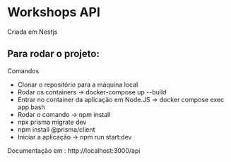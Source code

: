# Workshops API

Criada em Nestjs

## Para rodar o projeto:

Comandos

- Clonar o repositório para a máquina local
- Rodar os containers ->  docker-compose up --build
- Entrar no container da aplicação em Node.JS ->   docker compose exec app bash
-  Rodar o comando -> npm install
- npx prisma migrate dev
- npm install @prisma/client
- Iniciar a aplicação -> npm run start:dev 


Documentação em : http://localhost:3000/api
